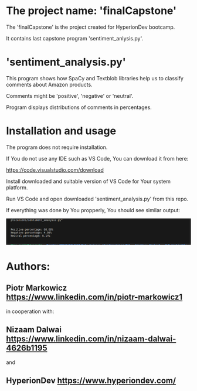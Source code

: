 # The project name: 'finalCapstone'
The 'finalCapstone' is the project created for HyperionDev bootcamp.

It contains last capstone program 'sentiment_anlysis.py'. 

# 'sentiment_analysis.py'
This program shows how SpaCy and Textblob libraries help us to classify comments about Amazon products.

Comments might be 'positive', 'negative' or 'neutral'.

Program displays distributions of comments in percentages.

# Installation and usage

The program does not require installation.

If You do not use any IDE such as VS Code, You can download it from here:

<https://code.visualstudio.com/download>

Install downloaded and suitable version of VS Code for Your system platform.

Run VS Code and open downloaded 'sentiment_analysis.py' from this repo.

If everything was done by You propperly, You should see similar output:

![Output](https://github.com/piomark1/finalCapstone/blob/master/output.png)

# Authors:

## Piotr Markowicz <https://www.linkedin.com/in/piotr-markowicz1>

in cooperation with:

## Nizaam Dalwai <https://www.linkedin.com/in/nizaam-dalwai-4626b1195> 

and 

## HyperionDev <https://www.hyperiondev.com/>


